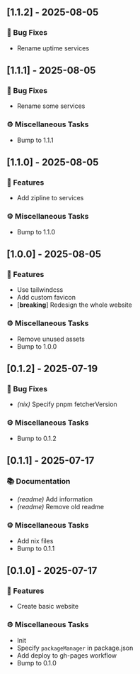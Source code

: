 ## [1.1.2] - 2025-08-05

### 🐛 Bug Fixes

- Rename uptime services
## [1.1.1] - 2025-08-05

### 🐛 Bug Fixes

- Rename some services

### ⚙️ Miscellaneous Tasks

- Bump to 1.1.1
## [1.1.0] - 2025-08-05

### 🚀 Features

- Add zipline to services

### ⚙️ Miscellaneous Tasks

- Bump to 1.1.0
## [1.0.0] - 2025-08-05

### 🚀 Features

- Use tailwindcss
- Add custom favicon
- [**breaking**] Redesign the whole website

### ⚙️ Miscellaneous Tasks

- Remove unused assets
- Bump to 1.0.0
## [0.1.2] - 2025-07-19

### 🐛 Bug Fixes

- *(nix)* Specify pnpm fetcherVersion

### ⚙️ Miscellaneous Tasks

- Bump to 0.1.2
## [0.1.1] - 2025-07-17

### 📚 Documentation

- *(readme)* Add information
- *(readme)* Remove old readme

### ⚙️ Miscellaneous Tasks

- Add nix files
- Bump to 0.1.1
## [0.1.0] - 2025-07-17

### 🚀 Features

- Create basic website

### ⚙️ Miscellaneous Tasks

- Init
- Specify `packageManager` in package.json
- Add deploy to gh-pages workflow
- Bump to 0.1.0
